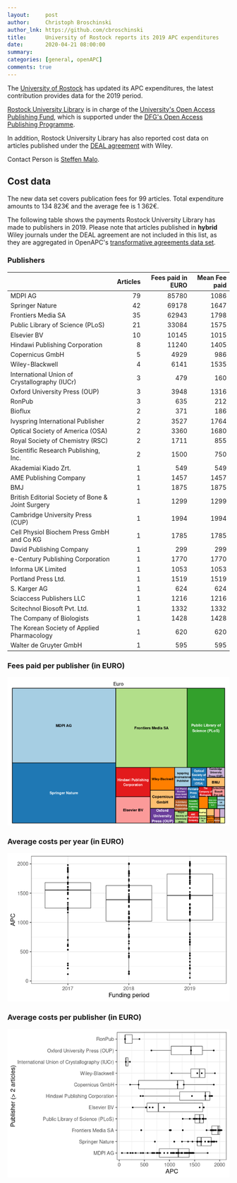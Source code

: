 ```yaml
---
layout:     post
author:     Christoph Broschinski
author_lnk: https://github.com/cbroschinski
title:      University of Rostock reports its 2019 APC expenditures
date:       2020-04-21 08:00:00
summary:    
categories: [general, openAPC]
comments: true
---
```





The [University of Rostock](https://www.uni-rostock.de/en/) has updated its APC expenditures, the latest contribution provides data for the 2019 period.

[Rostock University Library](https://www.ub.uni-rostock.de/en/) is in charge of the [University's Open Access Publishing Fund](https://www.ub.uni-rostock.de/en/support-for-researchers/open-access/open-access-publizieren/), which is supported under the [DFG's Open Access Publishing Programme](http://www.dfg.de/en/research_funding/programmes/infrastructure/lis/funding_opportunities/open_access/).

In addition, Rostock University Library has also reported cost data on articles published under the [DEAL agreement](https://www.projekt-deal.de/wiley-contract/) with Wiley.

Contact Person is [Steffen Malo](mailto:openaccess.ub@uni-rostock.de).

## Cost data



The new data set covers publication fees for 99 articles. Total expenditure amounts to 134 823€ and the average fee is 1 362€.

The following table shows the payments Rostock University Library has made to publishers in 2019. Please note that articles published in **hybrid** Wiley journals under the DEAL agreement are not included in this list, as they are aggregated in OpenAPC's [transformative agreements data set](https://github.com/OpenAPC/openapc-de/tree/master/data/transformative_agreements).

### Publishers


|                                                  | Articles| Fees paid in EURO| Mean Fee paid|
|:-------------------------------------------------|--------:|-----------------:|-------------:|
|MDPI AG                                           |       79|             85780|          1086|
|Springer Nature                                   |       42|             69178|          1647|
|Frontiers Media SA                                |       35|             62943|          1798|
|Public Library of Science (PLoS)                  |       21|             33084|          1575|
|Elsevier BV                                       |       10|             10145|          1015|
|Hindawi Publishing Corporation                    |        8|             11240|          1405|
|Copernicus GmbH                                   |        5|              4929|           986|
|Wiley-Blackwell                                   |        4|              6141|          1535|
|International Union of Crystallography (IUCr)     |        3|               479|           160|
|Oxford University Press (OUP)                     |        3|              3948|          1316|
|RonPub                                            |        3|               635|           212|
|Bioflux                                           |        2|               371|           186|
|Ivyspring International Publisher                 |        2|              3527|          1764|
|Optical Society of America (OSA)                  |        2|              3360|          1680|
|Royal Society of Chemistry (RSC)                  |        2|              1711|           855|
|Scientific Research Publishing, Inc.              |        2|              1500|           750|
|Akademiai Kiado Zrt.                              |        1|               549|           549|
|AME Publishing Company                            |        1|              1457|          1457|
|BMJ                                               |        1|              1875|          1875|
|British Editorial Society of Bone & Joint Surgery |        1|              1299|          1299|
|Cambridge University Press (CUP)                  |        1|              1994|          1994|
|Cell Physiol Biochem Press GmbH and Co KG         |        1|              1785|          1785|
|David Publishing Company                          |        1|               299|           299|
|e-Century Publishing Corporation                  |        1|              1770|          1770|
|Informa UK Limited                                |        1|              1053|          1053|
|Portland Press Ltd.                               |        1|              1519|          1519|
|S. Karger AG                                      |        1|               624|           624|
|Sciaccess Publishers LLC                          |        1|              1216|          1216|
|Scitechnol Biosoft Pvt. Ltd.                      |        1|              1332|          1332|
|The Company of Biologists                         |        1|              1428|          1428|
|The Korean Society of Applied Pharmacology        |        1|               620|           620|
|Walter de Gruyter GmbH                            |        1|               595|           595|

### Fees paid per publisher (in EURO)

![plot of chunk tree_rostock_2020_04_21_full](/figure/tree_rostock_2020_04_21_full-1.png)

###  Average costs per year (in EURO)

![plot of chunk box_rostock_2020_04_21_year_full](/figure/box_rostock_2020_04_21_year_full-1.png)

###  Average costs per publisher (in EURO)

![plot of chunk box_rostock_2020_04_21_publisher_full](/figure/box_rostock_2020_04_21_publisher_full-1.png)
